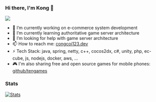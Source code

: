 ### Hi there, I'm Kong 👋
![](https://komarev.com/ghpvc/?username=congcoi123)

- 🔭 I’m currently working on e-commerce system development
- 🌱 I’m currently learning authoritative game server architecture
- 🤔 I’m looking for help with game server architecture
- 📫 How to reach me: [congcoi123.dev](https://congcoi123.dev)
- ⚡ Tech Stack: java, spring, netty, c++, cocos2dx, c#, unity, php, ec-cube, js, nodejs, docker, aws, ...
- 🎮 I'm also sharing free and open source games for mobile phones: [github/tengames](https://github.com/tengames)

### Stats
[![Stats](https://github-readme-stats.vercel.app/api?username=congcoi123&count_private=true&show_icons=true)](https://gitmemory.com/congcoi123)
